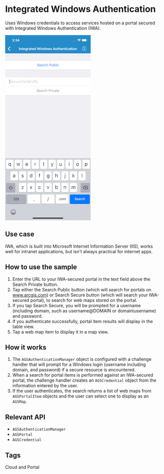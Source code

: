 # Integrated Windows Authentication

Uses Windows credentials to access services hosted on a portal secured with Integrated Windows Authentication (IWA).

![Screenshot of Integrated Windows Authentication sample](image1.png)

## Use case

IWA, which is built into Microsoft Internet Information Server (IIS), works well for intranet applications, but isn't always practical for internet apps.

## How to use the sample

1. Enter the URL to your IWA-secured portal in the text field above the Search Private button.
2. Tap either the Search Public button (which will search for portals on www.arcgis.com) or Search Secure button (which will search your IWA-secured portal), to search for web maps stored on the portal.
3. If you tap Search Secure, you will be prompted for a username (including domain, such as username@DOMAIN or domain\username) and password.
4. If you authenticate successfully, portal item results will display in the table view.
5. Tap a web map item to display it in a map view.

## How it works

1. The `AGSAuthenticationManager` object is configured with a challenge handler that will prompt for a Windows login (username including domain, and password) if a secure resource is encountered.
2. When a search for portal items is performed against an IWA-secured portal, the challenge handler creates an `AGSCredential` object from the information entered by the user.
3. If the user authenticates, the search returns a list of web maps from `AGSPortalItem` objects and the user can select one to display as an `AGSMap`.

## Relevant API

- `AGSAuthenticationManager`
- `AGSPortal`
- `AGSCredential`

## Tags

Cloud and Portal
